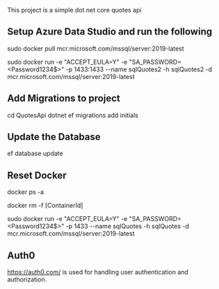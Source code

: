 ﻿

This project is a simple dot net core quotes api

## Setup Azure Data Studio and run the  following

sudo docker pull mcr.microsoft.com/mssql/server:2019-latest

sudo docker run -e "ACCEPT_EULA=Y" -e "SA_PASSWORD=<Password1234$>" -p 1433:1433 --name sqlQuotes2 -h sqlQuotes2 -d mcr.microsoft.com/mssql/server:2019-latest


## Add Migrations to project
 cd QuotesApi
dotnet ef migrations add initials

## Update the Database
ef database update


## Reset Docker 
docker ps -a

docker rm -f [ContainerId]

sudo docker run -e "ACCEPT_EULA=Y" -e "SA_PASSWORD=<Password1234$>" -p 1433 --name sqlQuotes -h sqlQuotes -d mcr.microsoft.com/mssql/server:2019-latest


## Auth0
https://auth0.com/ is used for handling user authentication and authorization.

